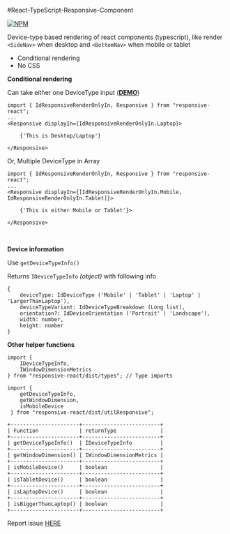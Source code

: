 #React-TypeScript-Responsive-Component


[![NPM](https://nodei.co/npm/responsive-react.png)](https://nodei.co/npm/responsive-react/)


Device-type based rendering of react components (typescript), like render `<SideNav>` when desktop and `<BottomNav>` when mobile or tablet

- Conditional rendering
- No CSS

**Conditional rendering**

Can take either one DeviceType input ([**DEMO**](https://codesandbox.io/s/shy-wood-pgjwt?fontsize=14))

    import { IdResponsiveRenderOnlyIn, Responsive } from "responsive-react";
    ...
    <Responsive displayIn={IdResponsiveRenderOnlyIn.Laptop}>

        {'This is Desktop/Laptop'}

    </Responsive>

  

Or, Multiple DeviceType in Array<DeviceType>

    import { IdResponsiveRenderOnlyIn, Responsive } from "responsive-react";
    ...
    <Responsive displayIn={[IdResponsiveRenderOnlyIn.Mobile, IdResponsiveRenderOnlyIn.Tablet]}>

        {'This is either Mobile or Tablet'}>

    </Responsive>


<br/>

**Device information**

Use `getDeviceTypeInfo()`

Returns `IDeviceTypeInfo` *(object)* with following info

    {
        deviceType: IdDeviceType ('Mobile' | 'Tablet' | 'Laptop' | 'LargerThanLaptop'),
        deviceTypeVariant: IdDeviceTypeBreakdown (Long list),
        orientation?: IdDeviceOrientation ('Portrait' | 'Landscape'),
        width: number,
        height: number
    }



**Other helper functions**

    import {
        IDeviceTypeInfo, 
        IWindowDimensionMetrics
    } from "responsive-react/dist/types"; // Type imports
    
    import {
        getDeviceTypeInfo, 
        getWindowDimension, 
        isMobileDevice
     } from "responsive-react/dist/utilResponsive";
    
    +----------------------+-------------------------+
    | Function             | returnType              |
    +----------------------+-------------------------+
    | getDeviceTypeInfo()  | IDeviceTypeInfo         |
    +----------------------+-------------------------+
    | getWindowDimension() | IWindowDimensionMetrics |
    +----------------------+-------------------------+
    | isMobileDevice()     | boolean                 |
    +----------------------+-------------------------+
    | isTabletDevice()     | boolean                 |
    +----------------------+-------------------------+
    | isLaptopDevice()     | boolean                 |
    +----------------------+-------------------------+
    | isBiggerThanLaptop() | boolean                 |  
    +----------------------+-------------------------+


Report issue [HERE](https://github.com/SiddharthaChowdhury/responsive-react/issues)